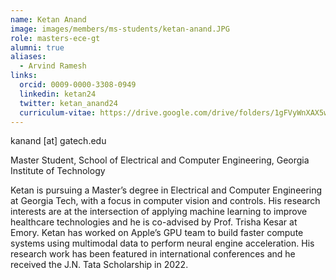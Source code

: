 ```yaml
---
name: Ketan Anand
image: images/members/ms-students/ketan-anand.JPG
role: masters-ece-gt
alumni: true
aliases:
  - Arvind Ramesh
links:
  orcid: 0009-0000-3308-0949
  linkedin: ketan24
  twitter: ketan_anand24
  curriculum-vitae: https://drive.google.com/drive/folders/1gFVyWnXAX5w4Z-YYOxf5xV1e5hIV9YSX
---
```


kanand [at] gatech.edu

Master Student, School of Electrical and Computer Engineering, Georgia Institute of Technology

Ketan is pursuing a Master’s degree in Electrical and Computer Engineering at Georgia Tech, with a focus in computer vision and controls. His research interests are at the intersection of applying machine learning to improve healthcare technologies and he is co-advised by Prof. Trisha Kesar at Emory. Ketan has worked on Apple’s GPU team to build faster compute systems using multimodal data to perform neural engine acceleration. His research work has been featured in international conferences and he received the J.N. Tata Scholarship in 2022.
